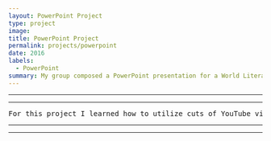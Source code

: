 ```yaml
---
layout: PowerPoint Project
type: project
image: 
title: PowerPoint Project
permalink: projects/powerpoint
date: 2016
labels:
  - PowerPoint
summary: My group composed a PowerPoint presentation for a World Literature class on Giribala.
---
```

<hr>
<hr>
<pre>
For this project I learned how to utilize cuts of YouTube videos and voiceover dialog to present on the topic.
</pre>
<hr>
<hr>
